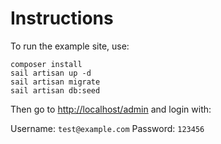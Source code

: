 # Instructions

To run the example site, use:
```
composer install
sail artisan up -d
sail artisan migrate
sail artisan db:seed
```

Then go to [http://localhost/admin](http://localhost/admin) and login with:

Username: `test@example.com`
Password: `123456`


